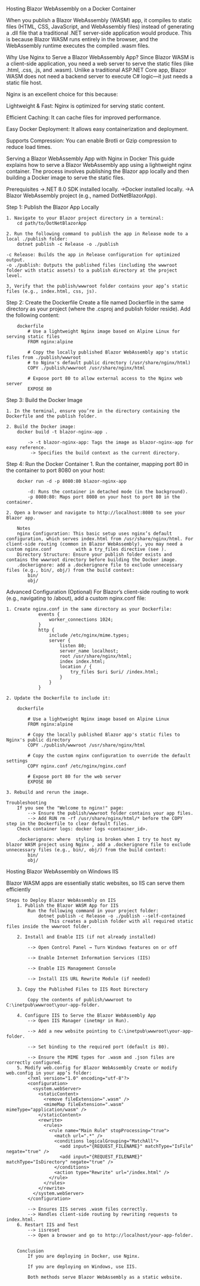 Hosting Blazor WebAssembly on a Docker Container 

When you publish a Blazor WebAssembly (WASM) app, it compiles to static files (HTML, CSS, JavaScript, and WebAssembly files) instead of generating a .dll file that a traditional .NET server-side application would produce. This is because Blazor WASM runs entirely in the browser, and the WebAssembly runtime executes the compiled .wasm files.

Why Use Nginx to Serve a Blazor WebAssembly App?
Since Blazor WASM is a client-side application, you need a web server to serve the static files (like .html, .css, .js, and .wasm). Unlike a traditional ASP.NET Core app, Blazor WASM does not need a backend server to execute C# logic—it just needs a static file host.

Nginx is an excellent choice for this because:

Lightweight & Fast: Nginx is optimized for serving static content.

Efficient Caching: It can cache files for improved performance.

Easy Docker Deployment: It allows easy containerization and deployment.

Supports Compression: You can enable Brotli or Gzip compression to reduce load times.


Serving a Blazor WebAssembly App with Nginx in Docker
This guide explains how to serve a Blazor WebAssembly app using a lightweight nginx container. The process involves publishing the Blazor app locally and then building a Docker image to serve the static files.

Prerequisites
->.NET 8.0 SDK installed locally.
->Docker installed locally.
->A Blazor WebAssembly project (e.g., named DotNetBlazorApp).

Step 1: Publish the Blazor App Locally

    1. Navigate to your Blazor project directory in a terminal:
        cd path/to/DotNetBlazorApp
    
    2. Run the following command to publish the app in Release mode to a local ./publish folder:
        dotnet publish -c Release -o ./publish

    -c Release: Builds the app in Release configuration for optimized output.
    -o ./publish: Outputs the published files (including the wwwroot folder with static assets) to a publish directory at the project level.

    3, Verify that the publish/wwwroot folder contains your app’s static files (e.g., index.html, css, js).

Step 2: Create the Dockerfile
    Create a file named Dockerfile in the same directory as your project (where the .csproj and publish folder reside). Add the following content:

        dockerfile
            # Use a lightweight Nginx image based on Alpine Linux for serving static files
            FROM nginx:alpine
            
            # Copy the locally published Blazor WebAssembly app's static files from ./publish/wwwroot
            # to Nginx's default public directory (/usr/share/nginx/html)
            COPY ./publish/wwwroot /usr/share/nginx/html
            
            # Expose port 80 to allow external access to the Nginx web server
            EXPOSE 80

Step 3: Build the Docker Image

    1. In the terminal, ensure you’re in the directory containing the Dockerfile and the publish folder.

    2. Build the Docker image:
        docker build -t blazor-nginx-app .

            -> -t blazor-nginx-app: Tags the image as blazor-nginx-app for easy reference.
             -> Specifies the build context as the current directory.

Step 4: Run the Docker Container
    1. Run the container, mapping port 80 in the container to port 8080 on your host:
        
        docker run -d -p 8080:80 blazor-nginx-app
    
            -d: Runs the container in detached mode (in the background).
            -p 8080:80: Maps port 8080 on your host to port 80 in the container.

    2. Open a browser and navigate to http://localhost:8080 to see your Blazor app.

        Notes
        nginx Configuration: This basic setup uses nginx’s default configuration, which serves index.html from /usr/share/nginx/html. For client-side routing (common in Blazor WebAssembly), you may need a custom nginx.conf         with a try_files directive (see ).
        Directory Structure: Ensure your publish folder exists and contains the wwwroot directory before building the Docker image.
        .dockerignore: add a .dockerignore file to exclude unnecessary files (e.g., bin/, obj/) from the build context:
            bin/
            obj/

Advanced Configuration (Optional)
    For Blazor’s client-side routing to work (e.g., navigating to /about), add a custom nginx.conf file:

    1. Create nginx.conf in the same directory as your Dockerfile:
                events {
                    worker_connections 1024;
                }
                http {
                    include /etc/nginx/mime.types;
                    server {
                        listen 80;
                        server_name localhost;
                        root /usr/share/nginx/html;
                        index index.html;
                        location / {
                            try_files $uri $uri/ /index.html;
                        }
                    }
                }
    
    2. Update the Dockerfile to include it:

        dockerfile

            # Use a lightweight Nginx image based on Alpine Linux
            FROM nginx:alpine
            
            # Copy the locally published Blazor app's static files to Nginx's public directory
            COPY ./publish/wwwroot /usr/share/nginx/html
            
            # Copy the custom nginx configuration to override the default settings
            COPY nginx.conf /etc/nginx/nginx.conf
            
            # Expose port 80 for the web server
            EXPOSE 80

    3. Rebuild and rerun the image.

    Troubleshooting
        If you see the "Welcome to nginx!" page:
            --> Ensure the publish/wwwroot folder contains your app files.
            --> Add RUN rm -rf /usr/share/nginx/html/* before the COPY step in the Dockerfile to clear default files.
        Check container logs: docker logs <container_id>.

        .dockerignore: where  styling is broken when I try to host my blazor WASM project using Nginx , add a .dockerignore file to exclude unnecessary files (e.g., bin/, obj/) from the build context:
            bin/
            obj/
    
Hosting Blazor WebAssembly on Windows IIS

Blazor WASM apps are essentially static websites, so IIS can serve them efficiently

    Steps to Deploy Blazor WebAssembly on IIS
        1. Publish the Blazor WASM App for IIS
            Run the following command in your project folder:
                dotnet publish -c Release -o ./publish --self-contained
                    This creates a publish folder with all required static files inside the wwwroot folder.
        
        2. Install and Enable IIS (if not already installed)

            --> Open Control Panel → Turn Windows features on or off

            --> Enable Internet Information Services (IIS)

            --> Enable IIS Management Console

            --> Install IIS URL Rewrite Module (if needed)

        3. Copy the Published Files to IIS Root Directory

            Copy the contents of publish/wwwroot to C:\inetpub\wwwroot\your-app-folder.

        4. Configure IIS to Serve the Blazor WebAssembly App
            --> Open IIS Manager (inetmgr in Run).

            --> Add a new website pointing to C:\inetpub\wwwroot\your-app-folder.

            --> Set binding to the required port (default is 80).

            --> Ensure the MIME types for .wasm and .json files are correctly configured.
        5. Modify web.config for Blazor WebAssembly Create or modify web.config in your app’s folder:
            <?xml version="1.0" encoding="utf-8"?>
            <configuration>
              <system.webServer>
                <staticContent>
                  <remove fileExtension=".wasm" />
                  <mimeMap fileExtension=".wasm" mimeType="application/wasm" />
                </staticContent>
                <rewrite>
                  <rules>
                    <rule name="Main Rule" stopProcessing="true">
                      <match url=".*" />
                      <conditions logicalGrouping="MatchAll">
                        <add input="{REQUEST_FILENAME}" matchType="IsFile" negate="true" />
                        <add input="{REQUEST_FILENAME}" matchType="IsDirectory" negate="true" />
                      </conditions>
                      <action type="Rewrite" url="/index.html" />
                    </rule>
                  </rules>
                </rewrite>
              </system.webServer>
            </configuration>

            --> Ensures IIS serves .wasm files correctly.
            --> Handles client-side routing by rewriting requests to index.html.
        6. Restart IIS and Test
            --> iisreset
            --> Open a browser and go to http://localhost/your-app-folder.


        Conclusion
            If you are deploying in Docker, use Nginx.

            If you are deploying on Windows, use IIS.

            Both methods serve Blazor WebAssembly as a static website.
